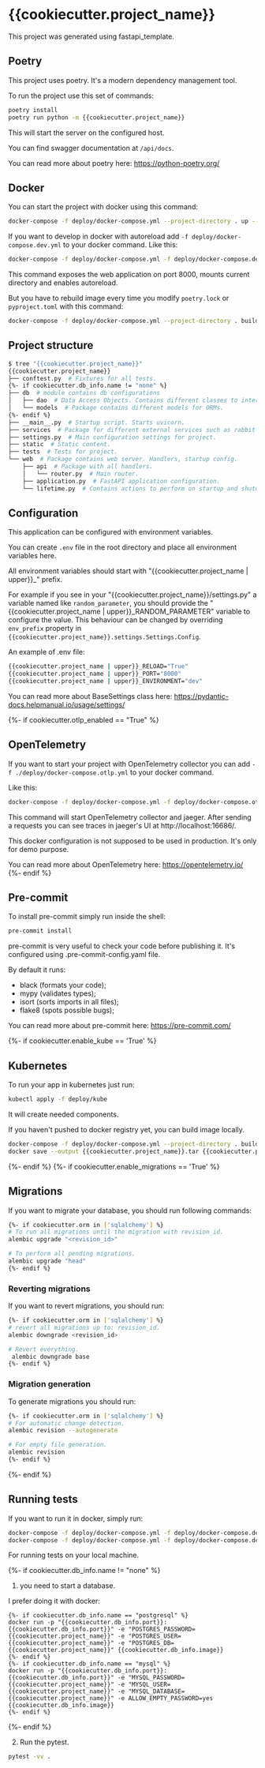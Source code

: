 # {{cookiecutter.project_name}}

This project was generated using fastapi_template.

## Poetry

This project uses poetry. It's a modern dependency management
tool.

To run the project use this set of commands:

```bash
poetry install
poetry run python -m {{cookiecutter.project_name}}
```

This will start the server on the configured host.

You can find swagger documentation at `/api/docs`.

You can read more about poetry here: https://python-poetry.org/

## Docker

You can start the project with docker using this command:

```bash
docker-compose -f deploy/docker-compose.yml --project-directory . up --build
```

If you want to develop in docker with autoreload add `-f deploy/docker-compose.dev.yml` to your docker command.
Like this:

```bash
docker-compose -f deploy/docker-compose.yml -f deploy/docker-compose.dev.yml --project-directory . up --build
```

This command exposes the web application on port 8000, mounts current directory and enables autoreload.

But you have to rebuild image every time you modify `poetry.lock` or `pyproject.toml` with this command:

```bash
docker-compose -f deploy/docker-compose.yml --project-directory . build
```

## Project structure

```bash
$ tree "{{cookiecutter.project_name}}"
{{cookiecutter.project_name}}
├── conftest.py  # Fixtures for all tests. 
{%- if cookiecutter.db_info.name != "none" %}
├── db  # module contains db configurations
│   ├── dao  # Data Access Objects. Contains different classes to interact with database.
│   └── models  # Package contains different models for ORMs.
{%- endif %}
├── __main__.py  # Startup script. Starts uvicorn.
├── services  # Package for different external services such as rabbit or redis etc.
├── settings.py  # Main configuration settings for project.
├── static  # Static content.
├── tests  # Tests for project.
└── web  # Package contains web server. Handlers, startup config.
    ├── api  # Package with all handlers.
    │   └── router.py  # Main router.
    ├── application.py  # FastAPI application configuration.
    └── lifetime.py  # Contains actions to perform on startup and shutdown.
```

## Configuration

This application can be configured with environment variables.

You can create `.env` file in the root directory and place all
environment variables here. 

All environment variables should start with "{{cookiecutter.project_name | upper}}_" prefix.

For example if you see in your "{{cookiecutter.project_name}}/settings.py" a variable named like
`random_parameter`, you should provide the "{{cookiecutter.project_name | upper}}_RANDOM_PARAMETER" 
variable to configure the value. This behaviour can be changed by overriding `env_prefix` property
in `{{cookiecutter.project_name}}.settings.Settings.Config`.

An example of .env file:
```bash
{{cookiecutter.project_name | upper}}_RELOAD="True"
{{cookiecutter.project_name | upper}}_PORT="8000"
{{cookiecutter.project_name | upper}}_ENVIRONMENT="dev"
```

You can read more about BaseSettings class here: https://pydantic-docs.helpmanual.io/usage/settings/

{%- if cookiecutter.otlp_enabled == "True" %}
## OpenTelemetry 

If you want to start your project with OpenTelemetry collector 
you can add `-f ./deploy/docker-compose.otlp.yml` to your docker command.

Like this:

```bash
docker-compose -f deploy/docker-compose.yml -f deploy/docker-compose.otlp.yml --project-directory . up
```

This command will start OpenTelemetry collector and jaeger. 
After sending a requests you can see traces in jaeger's UI
at http://localhost:16686/.

This docker configuration is not supposed to be used in production. 
It's only for demo purpose.

You can read more about OpenTelemetry here: https://opentelemetry.io/
{%- endif %}

## Pre-commit

To install pre-commit simply run inside the shell:
```bash
pre-commit install
```

pre-commit is very useful to check your code before publishing it.
It's configured using .pre-commit-config.yaml file.

By default it runs:
* black (formats your code);
* mypy (validates types);
* isort (sorts imports in all files);
* flake8 (spots possible bugs);


You can read more about pre-commit here: https://pre-commit.com/

{%- if cookiecutter.enable_kube == 'True' %}

## Kubernetes
To run your app in kubernetes
just run:
```bash
kubectl apply -f deploy/kube
```

It will create needed components.

If you haven't pushed to docker registry yet, you can build image locally.

```bash
docker-compose -f deploy/docker-compose.yml --project-directory . build
docker save --output {{cookiecutter.project_name}}.tar {{cookiecutter.project_name}}:latest
```

{%- endif %}
{%- if cookiecutter.enable_migrations == 'True' %}

## Migrations

If you want to migrate your database, you should run following commands:
```bash
{%- if cookiecutter.orm in ['sqlalchemy'] %}
# To run all migrations until the migration with revision_id.
alembic upgrade "<revision_id>"

# To perform all pending migrations.
alembic upgrade "head"
{%- endif %}
```

### Reverting migrations

If you want to revert migrations, you should run:
```bash
{%- if cookiecutter.orm in ['sqlalchemy'] %}
# revert all migrations up to: revision_id.
alembic downgrade <revision_id>

# Revert everything.
 alembic downgrade base
{%- endif %}
```

### Migration generation

To generate migrations you should run:
```bash
{%- if cookiecutter.orm in ['sqlalchemy'] %}
# For automatic change detection.
alembic revision --autogenerate

# For empty file generation.
alembic revision
{%- endif %}
```
{%- endif %}


## Running tests

If you want to run it in docker, simply run:

```bash
docker-compose -f deploy/docker-compose.yml -f deploy/docker-compose.dev.yml --project-directory . run --build --rm api pytest -vv .
docker-compose -f deploy/docker-compose.yml -f deploy/docker-compose.dev.yml --project-directory . down
```

For running tests on your local machine.

{%- if cookiecutter.db_info.name != "none" %}
1. you need to start a database.

I prefer doing it with docker:
```
{%- if cookiecutter.db_info.name == "postgresql" %}
docker run -p "{{cookiecutter.db_info.port}}:{{cookiecutter.db_info.port}}" -e "POSTGRES_PASSWORD={{cookiecutter.project_name}}" -e "POSTGRES_USER={{cookiecutter.project_name}}" -e "POSTGRES_DB={{cookiecutter.project_name}}" {{cookiecutter.db_info.image}}
{%- endif %}
{%- if cookiecutter.db_info.name == "mysql" %}
docker run -p "{{cookiecutter.db_info.port}}:{{cookiecutter.db_info.port}}" -e "MYSQL_PASSWORD={{cookiecutter.project_name}}" -e "MYSQL_USER={{cookiecutter.project_name}}" -e "MYSQL_DATABASE={{cookiecutter.project_name}}" -e ALLOW_EMPTY_PASSWORD=yes {{cookiecutter.db_info.image}}
{%- endif %}
```
{%- endif %}


2. Run the pytest.
```bash
pytest -vv .
```
